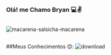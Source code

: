 ### Olá! me Chamo Bryan 💻✌️

##

![macarena-salsicha-macarena](https://github.com/user-attachments/assets/cfef2e7c-4ae9-49d8-b8cd-c1401eeacdca)


##
##Meus Conhecimentos 😊:
![download](https://github.com/user-attachments/assets/3bad9b30-69dc-4e7c-9e40-8a7d46359714)

